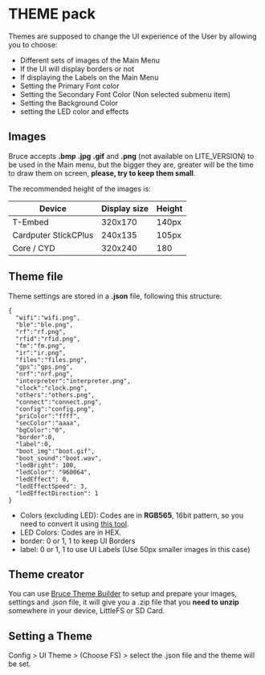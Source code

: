 # THEME pack

Themes are supposed to change the UI experience of the User by allowing you to choose:
* Different sets of images of the Main Menu
* If the UI will display borders or not
* If displaying the Labels on the Main Menu
* Setting the Primary Font color
* Setting the Secondary Font Color (Non selected submenu item)
* Setting the Background Color
* setting the LED color and effects

## Images
Bruce accepts **.bmp** **.jpg** **.gif** and **.png** (not available on LITE_VERSION) to be used in the Main menu, but the bigger they are, greater will be the time to draw them on screen, **please, try to keep them small**.

The recommended height of the images is:

| Device | Display size | Height |
| --- | --- | --- |
| T-Embed | 320x170 | 140px |
| Cardputer StickCPlus | 240x135 | 105px |
| Core / CYD | 320x240 | 180 |

## Theme file
Theme settings are stored in a **.json** file, following this structure:
```
{
  "wifi":"wifi.png",
  "ble":"ble.png",
  "rf":"rf.png",
  "rfid":"rfid.png",
  "fm":"fm.png",
  "ir":"ir.png",
  "files":"files.png",
  "gps":"gps.png",
  "nrf":"nrf.png",
  "interpreter":"interpreter.png",
  "clock":"clock.png",
  "others":"others.png",
  "connect":"connect.png",
  "config":"config.png",
  "priColor":"ffff",
  "secColor":"aaaa",
  "bgColor":"0",
  "border":0,
  "label":0,
  "boot_img":"boot.gif",
  "boot_sound":"boot.wav",
  "ledBright": 100,
  "ledColor": "960064",
  "ledEffect": 0,
  "ledEffectSpeed": 3,
  "ledEffectDirection": 1
}
```
* Colors (excluding LED): Codes are in **RGB565**, 16bit pattern, so you need to convert it using [this tool](https://rgbcolorpicker.com/565).
* LED Colors: Codes are in HEX.
* border: 0 or 1, 1 to keep UI Borders
* label: 0 or 1, 1 to use UI Labels (Use 50px smaller images in this case)

## Theme creator
You can use [Bruce Theme Builder](https://bruce.computer/build_theme.html) to setup and prepare your images, settings and .json file, it will give you a .zip file that you **need to unzip** somewhere in your device, LittleFS or SD Card.

## Setting a Theme
Config > UI Theme > (Choose FS) > select the .json file and the theme will be set.



